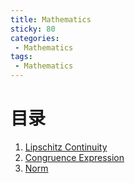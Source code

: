 ```yaml
---
title: Mathematics
sticky: 80
categories:
 - Mathematics
tags:
 - Mathematics
---
```


# 目录

1. [Lipschitz Continuity](LipschitzContinuity.md)
2. [Congruence Expression](CongruenceExpression.md)
3. [Norm](Norm.md)
